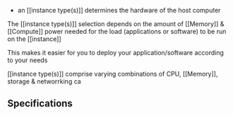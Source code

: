 - an [[instance type(s)]] determines the hardware of the host computer

The [[instance type(s)]] selection depends on the amount of [[Memory]] & [[Compute]] power needed for the load (applications or software) to be run on the [[instance]]

This makes it easier for you to deploy your application/software according to your needs

[[instance type(s)]] comprise varying combinations of CPU, [[Memory]], storage & networrking ca
## Specifications
